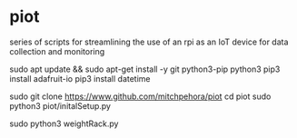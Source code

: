 # piot
series of scripts for streamlining the use of an rpi as an IoT device for data collection and monitoring


sudo apt update && sudo apt-get install -y git python3-pip python3
pip3 install adafruit-io
pip3 install datetime



sudo git clone https://www.github.com/mitchpehora/piot
cd piot
sudo python3 piot/initalSetup.py


sudo python3 weightRack.py
